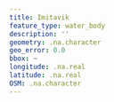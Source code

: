 ```yaml
---
title: Imitavik
feature_type: water_body
description: ''
geometry: .na.character
geo_error: 0.0
bbox: ~
longitude: .na.real
latitude: .na.real
OSM: .na.character
---
```

